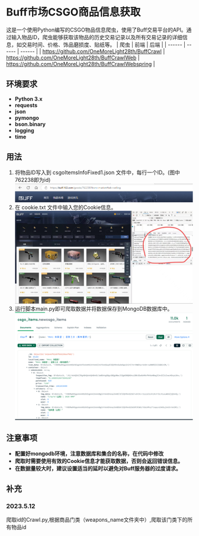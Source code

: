 # Buff市场CSGO商品信息获取
这是一个使用Python编写的CSGO物品信息爬虫，使用了Buff交易平台的API。通过输入物品ID，爬虫能够获取该物品的历史交易记录以及所有交易记录的详细信息，如交易时间、价格、饰品磨损度、贴纸等。
| 爬虫 | 前端 | 后端 |
| ------ | ------ | ------ |
| https://github.com/OneMoreLight28th/BuffCrawl  | https://github.com/OneMoreLight28th/BuffCrawlWeb  | https://github.com/OneMoreLight28th/BuffCrawlWebspring |


## 环境要求
- **Python 3.x** 
- **requests**
- **json**
- **pymongo**
- **bson.binary**
- **logging**
- **time**

## 用法
  1.  将物品ID写入到 csgoItemsInfoFixed1.json 文件中，每行一个ID。(图中762238即为id)
  ![itemsid](img/2.png)
  2.  在 cookie.txt 文件中输入您的Cookie信息。
  ![cookie](img/1.jpg)
  3.  运行脚本main.py即可爬取数据并将数据保存到MongoDB数据库中。
  ![db](img/3.png)

## 注意事项
- **配置好mongodb环境，注意数据库和集合的名称，在代码中修改**
- **爬取时需要使用有效的Cookie信息才能获取数据，否则会返回错误信息。**
- **在数据量较大时，建议设置适当的延时以避免对Buff服务器的过度请求。**


## 补充
### 2023.5.12 
爬取id的Crawl.py,根据商品门类（weapons_name文件夹中）,爬取该门类下的所有物品id



